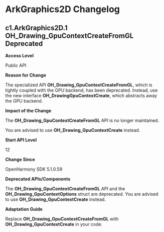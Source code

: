 # ArkGraphics2D Changelog

## c1.ArkGraphics2D.1 OH_Drawing_GpuContextCreateFromGL Deprecated

**Access Level**

Public API

**Reason for Change**

The specialized API **OH_Drawing_GpuContextCreateFromGL**, which is tightly coupled with the GPU backend, has been deprecated. Instead, use the new interface **OH_DrawingGpuContextCreate**, which abstracts away the GPU backend.

**Impact of the Change**

The **OH_Drawing_GpuContextCreateFromGL** API is no longer maintained.

You are advised to use **OH_Drawing_GpuContextCreate** instead.

**Start API Level**

12

**Change Since**

OpenHarmony SDK 5.1.0.59

**Deprecated APIs/Components**

The **OH_Drawing_GpuContextCreateFromGL** API and the **OH_Drawing_GpuContextOptions** struct are deprecated. You are advised to use **OH_Drawing_GpuContextCreate** instead.

**Adaptation Guide**

Replace **OH_Drawing_GpuContextCreateFromGL** with **OH_Drawing_GpuContextCreate** in your code.
